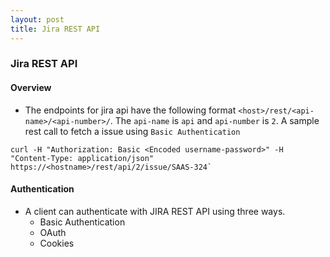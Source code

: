 ```yaml
---
layout: post
title: Jira REST API
---
```


### Jira REST API

#### Overview

* The endpoints for jira api have the following format `<host>/rest/<api-name>/<api-number>/`. The `api-name` is `api` and `api-number` is `2`. A sample rest call to fetch a issue using `Basic Authentication`
```
curl -H "Authorization: Basic <Encoded username-password>" -H "Content-Type: application/json" https://<hostname>/rest/api/2/issue/SAAS-324`
```

#### Authentication

* A client can authenticate with JIRA REST API using three ways.
    * Basic Authentication
    * OAuth
    * Cookies

